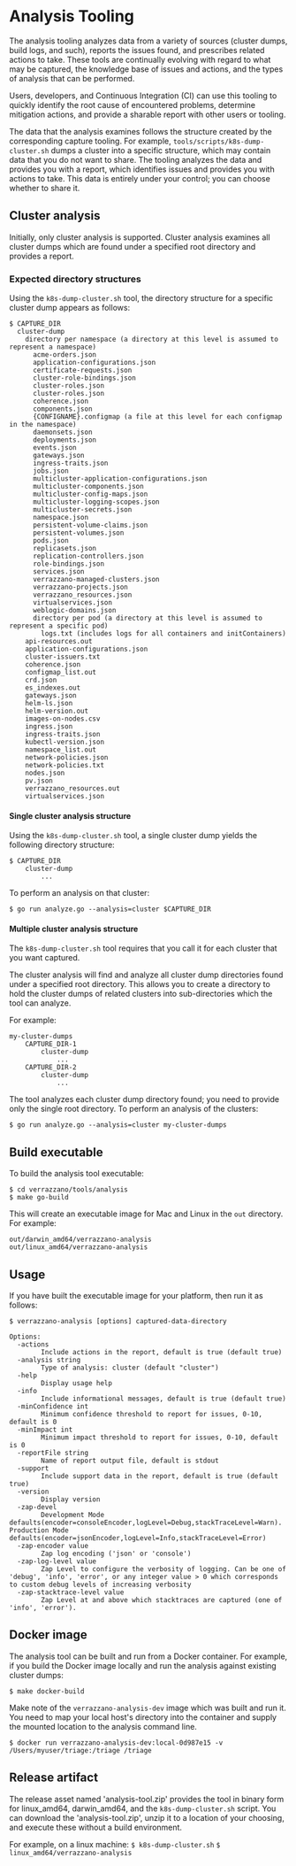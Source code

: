 # Analysis Tooling
The analysis tooling analyzes data from a variety of sources (cluster dumps, build logs, and such), reports the issues found, and prescribes related actions to take.  These tools are continually evolving with regard to what may be captured, the knowledge base of issues and actions, and the types of analysis that can be performed.

Users, developers, and Continuous Integration (CI) can use this tooling to quickly identify the root cause of encountered problems, determine mitigation actions, and provide a sharable report with other users or tooling.

The data that the analysis examines follows the structure created by the corresponding capture tooling. For example, `tools/scripts/k8s-dump-cluster.sh` dumps a cluster into a specific structure, which may contain data that you do not want to share. The tooling analyzes the data and provides you with a report, which identifies issues and provides you with actions to take. This data is entirely under your control; you can choose whether to share it.


## Cluster analysis

Initially, only cluster analysis is supported. Cluster analysis examines all cluster dumps which are found under a specified root directory and provides a report.

### Expected directory structures

Using the `k8s-dump-cluster.sh` tool, the directory structure for a specific cluster dump appears as follows:

    $ CAPTURE_DIR
      cluster-dump
        directory per namespace (a directory at this level is assumed to represent a namespace)
          acme-orders.json
          application-configurations.json
          certificate-requests.json
          cluster-role-bindings.json
          cluster-roles.json
          cluster-roles.json
          coherence.json
          components.json
          {CONFIGNAME}.configmap (a file at this level for each configmap in the namespace)
          daemonsets.json
          deployments.json
          events.json
          gateways.json
          ingress-traits.json
          jobs.json
          multicluster-application-configurations.json
          multicluster-components.json
          multicluster-config-maps.json
          multicluster-logging-scopes.json
          multicluster-secrets.json
          namespace.json
          persistent-volume-claims.json
          persistent-volumes.json
          pods.json
          replicasets.json
          replication-controllers.json
          role-bindings.json
          services.json
          verrazzano-managed-clusters.json
          verrazzano-projects.json
          verrazzano_resources.json
          virtualservices.json
          weblogic-domains.json
          directory per pod (a directory at this level is assumed to represent a specific pod)
            logs.txt (includes logs for all containers and initContainers)
        api-resources.out
        application-configurations.json
        cluster-issuers.txt
        coherence.json
        configmap_list.out
        crd.json
        es_indexes.out
        gateways.json
        helm-ls.json
        helm-version.out
        images-on-nodes.csv
        ingress.json
        ingress-traits.json
        kubectl-version.json
        namespace_list.out
        network-policies.json
        network-policies.txt
        nodes.json
        pv.json
        verrazzano_resources.out
        virtualservices.json

#### Single cluster analysis structure

Using the `k8s-dump-cluster.sh` tool, a single cluster dump yields the following directory structure:

    $ CAPTURE_DIR
        cluster-dump
            ...

To perform an analysis on that cluster:

`$ go run analyze.go --analysis=cluster $CAPTURE_DIR`

#### Multiple cluster analysis structure

The `k8s-dump-cluster.sh` tool requires that you call it for each cluster that you want captured.

The cluster analysis will find and analyze all cluster dump directories found under a specified root directory.
This allows you to create a directory to hold the cluster dumps of related clusters into sub-directories which the tool can analyze.

For example:

    my-cluster-dumps
        CAPTURE_DIR-1
            cluster-dump
                ...
        CAPTURE_DIR-2
            cluster-dump
                ...

The tool analyzes each cluster dump directory found; you need to provide only the single root directory. To perform an analysis of the clusters:

`$ go run analyze.go --analysis=cluster my-cluster-dumps`

## Build executable
To build the analysis tool executable:

```
$ cd verrazzano/tools/analysis
$ make go-build
```

This will create an executable image for Mac and Linux in the `out` directory. For example:
```
out/darwin_amd64/verrazzano-analysis
out/linux_amd64/verrazzano-analysis
```
## Usage
If you have built the executable image for your platform, then run it as follows:
```
$ verrazzano-analysis [options] captured-data-directory

Options:
  -actions
        Include actions in the report, default is true (default true)
  -analysis string
        Type of analysis: cluster (default "cluster")
  -help
        Display usage help
  -info
        Include informational messages, default is true (default true)
  -minConfidence int
        Minimum confidence threshold to report for issues, 0-10, default is 0
  -minImpact int
        Minimum impact threshold to report for issues, 0-10, default is 0
  -reportFile string
        Name of report output file, default is stdout
  -support
        Include support data in the report, default is true (default true)
  -version
        Display version
  -zap-devel
        Development Mode defaults(encoder=consoleEncoder,logLevel=Debug,stackTraceLevel=Warn). Production Mode defaults(encoder=jsonEncoder,logLevel=Info,stackTraceLevel=Error)
  -zap-encoder value
        Zap log encoding ('json' or 'console')
  -zap-log-level value
        Zap Level to configure the verbosity of logging. Can be one of 'debug', 'info', 'error', or any integer value > 0 which corresponds to custom debug levels of increasing verbosity
  -zap-stacktrace-level value
        Zap Level at and above which stacktraces are captured (one of 'info', 'error').
```


## Docker image
The analysis tool can be built and run from a Docker container. For example, if you build the Docker image locally and run the analysis against existing cluster dumps:

  `$ make docker-build`

   Make note of the `verrazzano-analysis-dev` image which was built and run it. You need to map your local host's directory into the container and supply the mounted location to the analysis command line.

  `$ docker run verrazzano-analysis-dev:local-0d987e15 -v /Users/myuser/triage:/triage /triage`

## Release artifact
The release asset named 'analysis-tool.zip' provides the tool in binary form for linux_amd64, darwin_amd64, and the `k8s-dump-cluster.sh` script.
You can download the 'analysis-tool.zip', unzip it to a location of your choosing, and execute these without a build environment.

For example, on a linux machine:
  `$ k8s-dump-cluster.sh`
  `$ linux_amd64/verrazzano-analysis`
